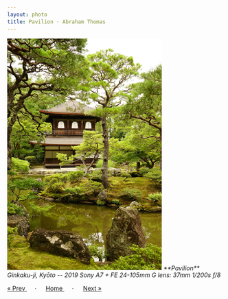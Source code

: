```yaml
---
layout: photo
title: Pavilion · Abraham Thomas
---
```


<img src="/assets/photos/Pavilion.jpg" width="360px" class="photo">

<i>
**Pavilion**  
Ginkaku-ji, Kyōto -- 2019  
Sony A7 + FE 24-105mm G lens: 37mm 1/200s f/8  
</i>

<a href="/gallery/corridor"> &laquo; Prev </a> &emsp; · &emsp; 
<a href="/gallery"> Home </a> &emsp; · &emsp; 
<a href="/gallery/moss"> Next &raquo; </a>
